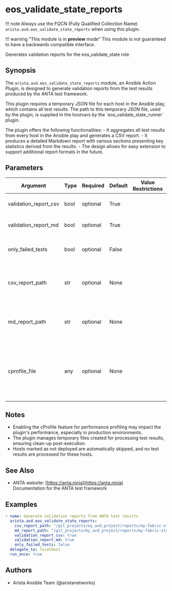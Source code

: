 <!--
  ~ Copyright (c) 2023 Arista Networks, Inc.
  ~ Use of this source code is governed by the Apache License 2.0
  ~ that can be found in the LICENSE file.
  -->

# eos_validate_state_reports

!!! note
    Always use the FQCN (Fully Qualified Collection Name) `arista.avd.eos_validate_state_reports` when using this plugin.

!!! warning "This module is in **preview** mode"
    This module is not guaranteed to have a backwards compatible interface.

Generates validation reports for the eos\_validate\_state role

## Synopsis

The <code>arista.avd.eos\_validate\_state\_reports</code> module, an Ansible Action Plugin, is designed to generate validation reports from the test results produced by the ANTA test framework.

This plugin requires a temporary JSON file for each host in the Ansible play, which contains all test results. The path to this temporary JSON file, used by the plugin, is supplied in the hostvars by the \`eos\_validate\_state\_runner\` plugin.

The plugin offers the following functionalities\:
  \- It aggregates all test results from every host in the Ansible play and generates a CSV report.
  \- It produces a detailed Markdown report with various sections presenting key statistics derived from the results.
  \- The design allows for easy extension to support additional report formats in the future.

## Parameters

| Argument | Type | Required | Default | Value Restrictions | Description |
| -------- | ---- | -------- | ------- | ------------------ | ----------- |
| validation_report_csv | bool | optional | True |  | Indicates whether a CSV report should be generated. |
| validation_report_md | bool | optional | True |  | Indicates whether a Markdown report should be generated. |
| only_failed_tests | bool | optional | False |  | Determines if the generated reports should include only the failed tests. |
| csv_report_path | str | optional | None |  | The absolute path where the CSV report will be saved.<br>Required if <code>validation\_report\_csv</code> is set to <code>True</code>. |
| md_report_path | str | optional | None |  | The absolute path where the Markdown report will be saved.<br>Required if <code>validation\_report\_md</code> is set to <code>True</code>. |
| cprofile_file | any | optional | None |  | The filename for storing cProfile data, useful for debugging performance issues.<br>Be aware that enabling cProfile can affect performance, so use it only for troubleshooting. |

## Notes

- Enabling the cProfile feature for performance profiling may impact the plugin\'s performance, especially in production environments.
- The plugin manages temporary files created for processing test results, ensuring clean\-up post\-execution.
- Hosts marked as not deployed are automatically skipped, and no test results are processed for these hosts.

## See Also

- ANTA website: [https://anta.ninja](https://anta.ninja)<br>Documentation for the ANTA test framework

## Examples

```yaml
- name: Generate validation reports from ANTA test results
  arista.avd.eos_validate_state_reports:
    csv_report_path: "/git_projects/my_avd_project/reports/my-fabric-state.csv"
    md_report_path: "/git_projects/my_avd_project/reports/my-fabric-state.md"
    validation_report_csv: true
    validation_report_md: true
    only_failed_tests: false
  delegate_to: localhost
  run_once: true
```

## Authors

- Arista Ansible Team (@aristanetworks)
